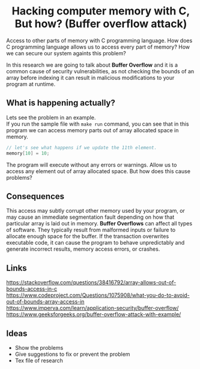 <h1 align="center">
Hacking computer memory with C, But how? (Buffer overflow attack)
</h1>

Access to other parts of memory with C programming language. How does C programming language allows us to
access every part of memory? How we can secure our system againts this problem?

In this research we are going to talk about **Buffer Overflow** and it is a common cause of security vulnerabilities, as not checking the bounds of an array before indexing it can result in malicious modifications to your program at runtime.

## What is happening actually?

Lets see the problem in an example.<br />
If you run the sample file with ```make run``` command, you can see that in this program we can access
memory parts out of array allocated space in memory.

```C
// let's see what happens if we update the 11th element.
memory[10] = 10;
```

The program will execute without any errors or warnings. Allow us to access any element out of array allocated space.
But how does this cause problems?

## Consequences

This access may subtly corrupt other memory used by your program, or may cause an immediate segmentation fault depending on how that particular array is laid out in memory. **Buffer Overflows** can affect all types of software. They typically result from malformed inputs or failure to allocate enough space for the buffer. If the transaction overwrites executable code, it can cause the program to behave unpredictably and generate incorrect results, memory access errors, or crashes.

## Links
https://stackoverflow.com/questions/38416792/array-allows-out-of-bounds-access-in-c
https://www.codeproject.com/Questions/1075908/what-you-do-to-avoid-out-of-bounds-array-access-in
https://www.imperva.com/learn/application-security/buffer-overflow/
https://www.geeksforgeeks.org/buffer-overflow-attack-with-example/

## Ideas

- Show the problems
- Give suggestions to fix or prevent the problem
- Tex file of research
